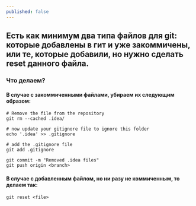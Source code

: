 ```yaml
---
published: false
---
```

## Есть как минимум два типа файлов для git: которые добавлены в гит и уже закоммичены, или те, которые добавили, но нужно сделать reset данного файла.

### Что делаем?
#### В случае с закоммиченными файлами, убираем их следующим образом:

```
# Remove the file from the repository
git rm --cached .idea/

# now update your gitignore file to ignore this folder
echo '.idea' >> .gitignore

# add the .gitignore file
git add .gitignore

git commit -m "Removed .idea files"
git push origin <branch>
```

#### В случае с добавленным файлом, но ни разу не коммиченным, то делаем так:
```
git reset <file>
```